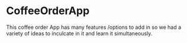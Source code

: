 # CoffeeOrderApp
This coffee order App has many features /options to add in so we had a variety of ideas to inculcate in it and learn it simultaneously.
